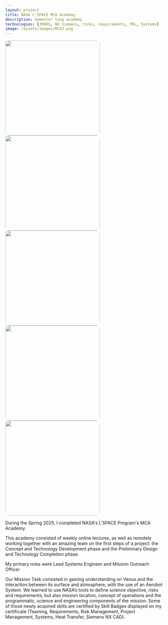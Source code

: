 ```yaml
---
layout: project
title: NASA L'SPACE MCA Academy
description: Semester long academy
technologies: [JMARS, NX Siemens, risks, requirements, TRL, Systems]
image: /assets/images/MCA3.png
---
```


<img src="{{ site.baseurl }}/assets/images/MCA1.png" style="width:300px; border-radius:10px;" />
<img src="{{ site.baseurl }}/assets/images/MCA2.png" style="width:300px; border-radius:10px;" />
<img src="{{ site.baseurl }}/assets/images/MCA4.png" style="width:300px; border-radius:10px;" />
<img src="{{ site.baseurl }}/assets/images/MCA6.png" style="width:300px; border-radius:10px;" />
<img src="{{ site.baseurl }}/assets/images/MCA7.png" style="width:300px; border-radius:10px;" />

<div>
<p> During the Spring 2025, I completed NASA's L'SPACE Program's MCA Academy. </p>

<p> This academy consisted of weekly online lectures, as well as remotely working together with an amazing team on the first steps of a project: the Concept and Technology Development phase and the Preliminary Design and Technology Completion phase. </p>

<p> My primary roles were Lead Systems Engineer and Mission Outreach Officer. </p> 

<p> Our Mission Task consisted in gaining understanding on Venus and the interaction between its surface and atmosphere, with the use of an Aerobot System. We learned to use NASA’s tools to define science objective, risks and requirements, but also mission location, concept of operations and the programmatic, science and engineering components of the mission. Some of those newly acquired skills are certified by Skill Badges displayed on my certificate (Teaming, Requirements, Risk Management, Project Management, Systems, Heat Transfer, Siemens NX CAD).</p>    

</div>

